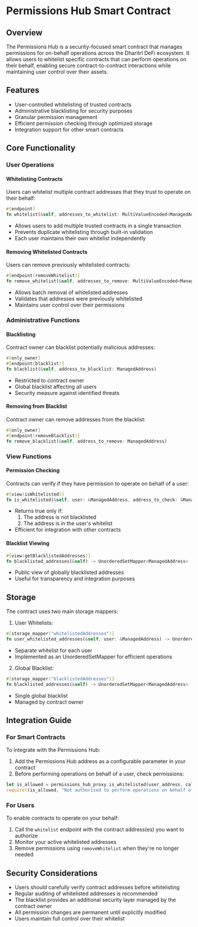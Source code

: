 # Permissions Hub Smart Contract

## Overview
The Permissions Hub is a security-focused smart contract that manages permissions for on-behalf operations across the DharitrI DeFi ecosystem. It allows users to whitelist specific contracts that can perform operations on their behalf, enabling secure contract-to-contract interactions while maintaining user control over their assets.

## Features
- User-controlled whitelisting of trusted contracts
- Administrative blacklisting for security purposes
- Granular permission management
- Efficient permission checking through optimized storage
- Integration support for other smart contracts

## Core Functionality

### User Operations

#### Whitelisting Contracts
Users can whitelist multiple contract addresses that they trust to operate on their behalf:
```rust
#[endpoint]
fn whitelist(&self, addresses_to_whitelist: MultiValueEncoded<ManagedAddress>)
```
- Allows users to add multiple trusted contracts in a single transaction
- Prevents duplicate whitelisting through built-in validation
- Each user maintains their own whitelist independently

#### Removing Whitelisted Contracts
Users can remove previously whitelisted contracts:
```rust
#[endpoint(removeWhitelist)]
fn remove_whitelist(&self, addresses_to_remove: MultiValueEncoded<ManagedAddress>)
```
- Allows batch removal of whitelisted addresses
- Validates that addresses were previously whitelisted
- Maintains user control over their permissions

### Administrative Functions

#### Blacklisting
Contract owner can blacklist potentially malicious addresses:
```rust
#[only_owner]
#[endpoint(blacklist)]
fn blacklist(&self, address_to_blacklist: ManagedAddress)
```
- Restricted to contract owner
- Global blacklist affecting all users
- Security measure against identified threats

#### Removing from Blacklist
Contract owner can remove addresses from the blacklist:
```rust
#[only_owner]
#[endpoint(removeBlacklist)]
fn remove_blacklist(&self, address_to_remove: ManagedAddress)
```

### View Functions

#### Permission Checking
Contracts can verify if they have permission to operate on behalf of a user:
```rust
#[view(isWhitelisted)]
fn is_whitelisted(&self, user: &ManagedAddress, address_to_check: &ManagedAddress) -> bool
```
- Returns true only if:
  1. The address is not blacklisted
  2. The address is in the user's whitelist
- Efficient for integration with other contracts

#### Blacklist Viewing
```rust
#[view(getBlacklistedAddresses)]
fn blacklisted_addresses(&self) -> UnorderedSetMapper<ManagedAddress>
```
- Public view of globally blacklisted addresses
- Useful for transparency and integration purposes

## Storage

The contract uses two main storage mappers:

1. User Whitelists:
```rust
#[storage_mapper("whitelistedAddresses")]
fn user_whitelisted_addresses(&self, user: &ManagedAddress) -> UnorderedSetMapper<ManagedAddress>
```
- Separate whitelist for each user
- Implemented as an UnorderedSetMapper for efficient operations

2. Global Blacklist:
```rust
#[storage_mapper("blacklistedAddresses")]
fn blacklisted_addresses(&self) -> UnorderedSetMapper<ManagedAddress>
```
- Single global blacklist
- Managed by contract owner

## Integration Guide

### For Smart Contracts
To integrate with the Permissions Hub:

1. Add the Permissions Hub address as a configurable parameter in your contract
2. Before performing operations on behalf of a user, check permissions:
```rust
let is_allowed = permissions_hub_proxy.is_whitelisted(user_address, caller_address);
require!(is_allowed, "Not authorized to perform operations on behalf of user");
```

### For Users
To enable contracts to operate on your behalf:

1. Call the `whitelist` endpoint with the contract address(es) you want to authorize
2. Monitor your active whitelisted addresses
3. Remove permissions using `removeWhitelist` when they're no longer needed

## Security Considerations

- Users should carefully verify contract addresses before whitelisting
- Regular auditing of whitelisted addresses is recommended
- The blacklist provides an additional security layer managed by the contract owner
- All permission changes are permanent until explicitly modified
- Users maintain full control over their whitelist
